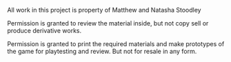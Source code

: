All work in this project is property of Matthew and Natasha Stoodley

Permission is granted to review the material inside, but not copy sell or produce derivative works.

Permission is granted to print the required materials and make prototypes of the game for playtesting and review. But not for resale in any form.


